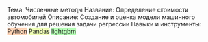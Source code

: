 Тема: Численные методы
Название: Определение стоимости автомобилей
Описание: Создание и оценка модели машинного обучения для решения задачи регрессии
Навыки и инструменты: <span style="background-color: #ffd1b3;">Python</span> <span style="background-color: #ecffb3;">Pandas</span> <span style="background-color: #b3ffb3;">lightgbm</span>